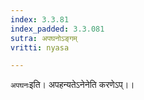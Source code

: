 ```yaml
---
index: 3.3.81
index_padded: 3.3.081
sutra: अपघनोऽङ्गम्
vritti: nyasa

---
```

`अपघनः`इति। अपहन्यतेऽनेनेति करणेऽप्।।